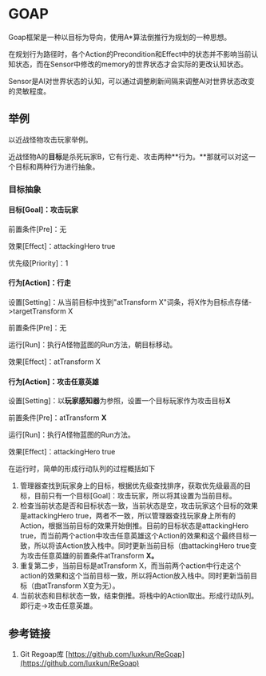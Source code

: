 # GOAP

Goap框架是一种以目标为导向，使用A\*算法倒推行为规划的一种思想。

在规划行为路径时，各个Action的Precondition和Effect中的状态并不影响当前认知状态，而在Sensor中修改的memory的世界状态才会实际的更改认知状态。

Sensor是AI对世界状态的认知，可以通过调整刷新间隔来调整AI对世界状态改变的灵敏程度。

## 举例

以近战怪物攻击玩家举例。

近战怪物A的**目标**是杀死玩家B，它有行走、攻击两种**行为。**那就可以对这一个目标和两种行为进行抽象。

### 目标抽象

#### 目标\[Goal]：攻击玩家

前置条件\[Pre]：无

效果\[Effect]：attackingHero true

优先级\[Priority]：1



#### 行为\[Action]：行走

设置\[Setting]：从当前目标中找到"atTransform X"词条，将X作为目标点存储->targetTransform X

前置条件\[Pre]：无

运行\[Run]：执行A怪物蓝图的Run方法，朝目标移动。

效果\[Effect]：atTransform X



#### 行为\[Action]：攻击任意英雄

设置\[Setting]：以**玩家感知器**为参照，设置一个目标玩家作为攻击目标**X**

前置条件\[Pre]：atTransform **X**

运行\[Run]：执行A怪物蓝图的Run方法。

效果\[Effect]：attackingHero true



在运行时，简单的形成行动队列的过程概括如下

1. 管理器查找到玩家身上的目标，根据优先级查找排序，获取优先级最高的目标，目前只有一个目标\[Goal]：攻击玩家，所以将其设置为当前目标。
2. 检查当前状态是否和目标状态一致，当前状态是空，攻击玩家这个目标的效果是attackingHero true，两者不一致，所以管理器查找玩家身上所有的Action，根据当前目标的效果开始倒推。目前的目标状态是attackingHero true，而当前两个action中攻击任意英雄这个Action的效果和这个最终目标一致，所以将该Action放入栈中。同时更新当前目标（由attackingHero true变为攻击任意英雄的前置条件atTransform **X。**
3. 重复第二步，当前目标是atTransform X，而当前两个action中行走这个action的效果和这个当前目标一致，所以将Action放入栈中。同时更新当前目标（由atTransform X变为无）。
4. 当前状态和目标状态一致，结束倒推。将栈中的Action取出。形成行动队列。即行走->攻击任意英雄。

## 参考链接

1. Git Regoap库 [https://github.com/luxkun/ReGoap](https://github.com/luxkun/ReGoap)
